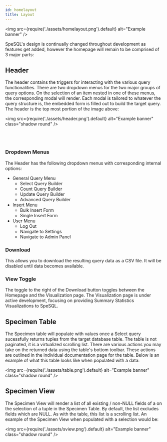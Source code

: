 ```yaml
---
id: homelayout
title: Layout
---
```


<img
src={require('./assets/homelayout.png').default}
alt="Example banner"
/>

SpeSQL's design is continually changed throughout development as features get added, however the homepage will remain to be comprised of 3 major parts:

## Header

The header contains the triggers for interacting with the various query functionalities. There are two dropdown menus for the two major groups of query options. On the selection of an item nested in one of these menus, the corresponding modal will render. Each modal is tailored to whatever the query structure is, the embedded form is filled out to build the target query. The header is the top most portion of the image above:

<img
src={require('./assets/header.png').default}
alt="Example banner"
class="shadow round"
/>

<br />
<br />

### Dropdown Menus

The Header has the following dropdown menus with corresponding internal options:

- General Query Menu
  - Select Query Builder
  - Count Query Builder
  - Update Query Builder
  - Advanced Query Builder
- Insert Menu
  - Bulk Insert Form
  - Single Insert Form
- User Menu
  - Log Out
  - Navigate to Settings
  - Navigate to Admin Panel

### Download

This allows you to download the resulting query data as a CSV file. It will be disabled until data becomes available.

### View Toggle

The toggle to the right of the Download button toggles between the Homepage and the Visualization page. The Visualization page is under active development, focusing on providing Summary Statistics Visualizations to SpeSQL.

## Specimen Table

The Specimen table will populate with values once a Select query sucessfully returns tuples from the target database table. The table is not paginated, it is a virtualized scrolling list. There are various actions you may take on the returned data using the table's bottom toolbar. These actions are outlined in the individual documentation page for the table. Below is an example of what this table looks like when populated with a data:

<img
src={require('./assets/table.png').default}
alt="Example banner"
class="shadow round"
/>

## Specimen View

The Specimen View will render a list of all existing / non-NULL fields of a on the selection of a tuple in the Specimen Table. By default, the list excludes fields which are NULL. As with the table, this list is a scrolling list. An example of the Specimen View when populated with a selection would be:

<img
src={require('./assets/sview.png').default}
alt="Example banner"
class="shadow round"
/>
